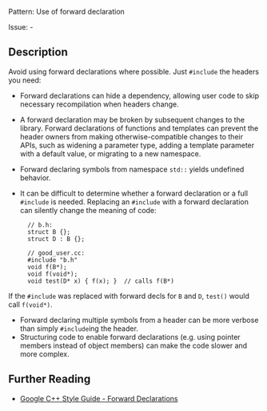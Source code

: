 Pattern: Use of forward declaration

Issue: -

## Description

Avoid using forward declarations where possible. Just `#include` the headers you need:
  
  - Forward declarations can hide a dependency, allowing user code to skip necessary recompilation when headers change.
  - A forward declaration may be broken by subsequent changes to the library. Forward declarations of functions and templates can prevent the header owners from making otherwise-compatible changes to their APIs, such as widening a parameter type, adding a template parameter with a default value, or migrating to a new namespace.
  - Forward declaring symbols from namespace `std::` yields undefined behavior.
  - It can be difficult to determine whether a forward declaration or a full `#include` is needed. Replacing an `#include` with a forward declaration can silently change the meaning of code: 
    
	
          // b.h:
          struct B {};
          struct D : B {};

          // good_user.cc:
          #include "b.h"
          void f(B*);
          void f(void*);
          void test(D* x) { f(x); }  // calls f(B*)

          

If the `#include` was replaced with forward decls for `B` and `D`, `test()` would call `f(void*)`. 
  - Forward declaring multiple symbols from a header can be more verbose than simply `#include`ing the header.
  - Structuring code to enable forward declarations (e.g. using pointer members instead of object members) can make the code slower and more complex.
  
## Further Reading

* [Google C++ Style Guide - Forward Declarations](https://google.github.io/styleguide/cppguide.html#Forward_Declarations)
  
